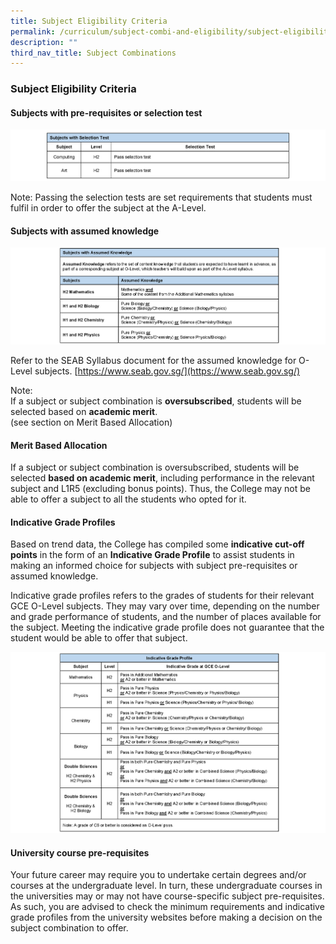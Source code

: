 ```yaml
---
title: Subject Eligibility Criteria
permalink: /curriculum/subject-combi-and-eligibility/subject-eligibility-criteria/
description: ""
third_nav_title: Subject Combinations
---
```



### **Subject Eligibility Criteria**
#### **Subjects with pre-requisites or selection test**
![](/images/subjectcriteria1.png)

Note: Passing the selection tests are set requirements that students must fulfil in order to offer the subject at the A-Level.

#### **Subjects with assumed knowledge**
![](/images/subjectcriteria2.png)

Refer to the SEAB Syllabus document for the assumed knowledge for O-Level subjects. [https://www.seab.gov.sg/](https://www.seab.gov.sg/)

Note:<br>
If a subject or subject combination is **oversubscribed**, students will be selected based on **academic merit**.<br>(see section on Merit Based Allocation)

#### **Merit Based Allocation**
If a subject or subject combination is oversubscribed, students will be selected **based on academic merit**, including performance in the relevant subject and L1R5 (excluding bonus points). Thus, the College may not be able to offer a subject to all the students who opted for it.

#### **Indicative Grade Profiles**
Based on trend data, the College has compiled some **indicative cut-off points** in the form of an **Indicative Grade Profile** to assist students in making an informed choice for subjects with subject pre-requisites or assumed knowledge. 

Indicative grade profiles refers to the grades of students for their relevant GCE O-Level subjects. They may vary over time, depending on the number and grade performance of students, and the number of places available for the subject. Meeting the indicative grade profile does not guarantee that the student would be able to offer that subject.

![](/images/subjectcriteria3.png)

#### **University course pre-requisites**
Your future career may require you to undertake certain degrees and/or courses at the undergraduate level. In turn, these undergraduate courses in the universities may or may not have course-specific subject pre-requisites. As such, you are advised to check the minimum requirements and indicative grade profiles from the university websites before making a decision on the subject combination to offer.